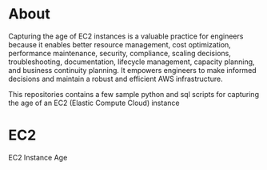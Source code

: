 # About
Capturing the age of EC2 instances is a valuable practice for engineers because it enables better resource management, cost optimization, performance maintenance, security, compliance, 
scaling decisions, troubleshooting, documentation, lifecycle management, capacity planning, and business continuity planning. 
It empowers engineers to make informed decisions and maintain a robust and efficient AWS infrastructure.

This repositories contains a few sample python and sql scripts for capturing the age of an EC2 (Elastic Compute Cloud) instance

# EC2
EC2 Instance Age

